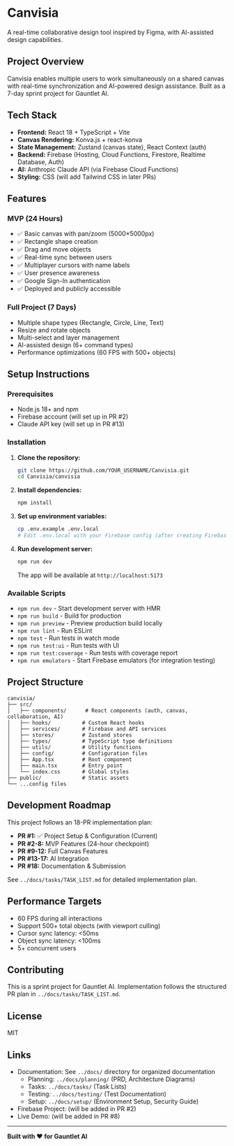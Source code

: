 # Canvisia

A real-time collaborative design tool inspired by Figma, with AI-assisted design capabilities.

## Project Overview

Canvisia enables multiple users to work simultaneously on a shared canvas with real-time synchronization and AI-powered design assistance. Built as a 7-day sprint project for Gauntlet AI.

## Tech Stack

- **Frontend:** React 18 + TypeScript + Vite
- **Canvas Rendering:** Konva.js + react-konva
- **State Management:** Zustand (canvas state), React Context (auth)
- **Backend:** Firebase (Hosting, Cloud Functions, Firestore, Realtime Database, Auth)
- **AI:** Anthropic Claude API (via Firebase Cloud Functions)
- **Styling:** CSS (will add Tailwind CSS in later PRs)

## Features

### MVP (24 Hours)
- ✅ Basic canvas with pan/zoom (5000×5000px)
- ✅ Rectangle shape creation
- ✅ Drag and move objects
- ✅ Real-time sync between users
- ✅ Multiplayer cursors with name labels
- ✅ User presence awareness
- ✅ Google Sign-In authentication
- ✅ Deployed and publicly accessible

### Full Project (7 Days)
- Multiple shape types (Rectangle, Circle, Line, Text)
- Resize and rotate objects
- Multi-select and layer management
- AI-assisted design (6+ command types)
- Performance optimizations (60 FPS with 500+ objects)

## Setup Instructions

### Prerequisites
- Node.js 18+ and npm
- Firebase account (will set up in PR #2)
- Claude API key (will set up in PR #13)

### Installation

1. **Clone the repository:**
   ```bash
   git clone https://github.com/YOUR_USERNAME/Canvisia.git
   cd Canvisia/canvisia
   ```

2. **Install dependencies:**
   ```bash
   npm install
   ```

3. **Set up environment variables:**
   ```bash
   cp .env.example .env.local
   # Edit .env.local with your Firebase config (after creating Firebase project in PR #2)
   ```

4. **Run development server:**
   ```bash
   npm run dev
   ```

   The app will be available at `http://localhost:5173`

### Available Scripts

- `npm run dev` - Start development server with HMR
- `npm run build` - Build for production
- `npm run preview` - Preview production build locally
- `npm run lint` - Run ESLint
- `npm test` - Run tests in watch mode
- `npm run test:ui` - Run tests with UI
- `npm run test:coverage` - Run tests with coverage report
- `npm run emulators` - Start Firebase emulators (for integration testing)

## Project Structure

```
canvisia/
├── src/
│   ├── components/      # React components (auth, canvas, collaboration, AI)
│   ├── hooks/          # Custom React hooks
│   ├── services/       # Firebase and API services
│   ├── stores/         # Zustand stores
│   ├── types/          # TypeScript type definitions
│   ├── utils/          # Utility functions
│   ├── config/         # Configuration files
│   ├── App.tsx         # Root component
│   ├── main.tsx        # Entry point
│   └── index.css       # Global styles
├── public/             # Static assets
└── ...config files
```

## Development Roadmap

This project follows an 18-PR implementation plan:

- **PR #1:** ✅ Project Setup & Configuration (Current)
- **PR #2-8:** MVP Features (24-hour checkpoint)
- **PR #9-12:** Full Canvas Features
- **PR #13-17:** AI Integration
- **PR #18:** Documentation & Submission

See `../docs/tasks/TASK_LIST.md` for detailed implementation plan.

## Performance Targets

- 60 FPS during all interactions
- Support 500+ total objects (with viewport culling)
- Cursor sync latency: <50ms
- Object sync latency: <100ms
- 5+ concurrent users

## Contributing

This is a sprint project for Gauntlet AI. Implementation follows the structured PR plan in `../docs/tasks/TASK_LIST.md`.

## License

MIT

## Links

- Documentation: See `../docs/` directory for organized documentation
  - Planning: `../docs/planning/` (PRD, Architecture Diagrams)
  - Tasks: `../docs/tasks/` (Task Lists)
  - Testing: `../docs/testing/` (Test Documentation)
  - Setup: `../docs/setup/` (Environment Setup, Security Guide)
- Firebase Project: (will be added in PR #2)
- Live Demo: (will be added in PR #8)

---

**Built with ❤️ for Gauntlet AI**

